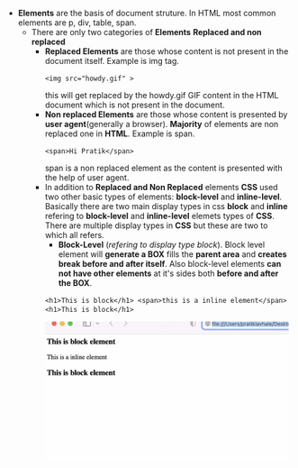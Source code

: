 - **Elements** are the basis of document struture. In HTML most common elements are p, div, table, span.
    - There are only two categories of **Elements** **Replaced and non replaced**
        - **Replaced Elements** are those whose content is not present in the document itself. Example is img tag.
            ```
            <img src="howdy.gif" >
            ``` 
            this will get replaced by the howdy.gif GIF content in the HTML document which is not present in the document.
        - **Non replaced Elements** are those whose content is presented by **user agent**(generally a browser). **Majority** of elements are non replaced one in **HTML**. Example is span.
            ```
            <span>Hi Pratik</span>
            ```
            span is a non replaced element as the content is presented with the help of user agent.
        - In addition to **Replaced and Non Replaced** elements **CSS** used two other basic types of elements: **block-level** and **inline-level**. Basically there are two main display types in css **block** and **inline** refering to **block-level** and **inline-level** elemets types of **CSS**. There are multiple display types in **CSS** but these are two to which all refers.
            - **Block-Level** (*refering to display type block*).
            Block level element will **generate a BOX** fills the **parent area** and **creates break before and after itself**. Also block-level elements **can not have other elements** at it's sides both **before and after the BOX**.
            ```
            <h1>This is block</h1> <span>this is a inline element</span> <h1>This is block</h1>
            ```
            ![Example Image](./BlockVSInline.png "This is an example image")
